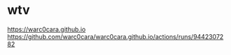 # wtv
https://warc0cara.github.io
https://github.com/warc0cara/warc0cara.github.io/actions/runs/9442307282
